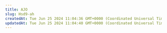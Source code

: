 ```yaml
---
title: AJO
slug: Hsd9-ah
createdAt: Tue Jun 25 2024 11:04:36 GMT+0000 (Coordinated Universal Time)
updatedAt: Tue Jun 25 2024 11:04:40 GMT+0000 (Coordinated Universal Time)
---
```


